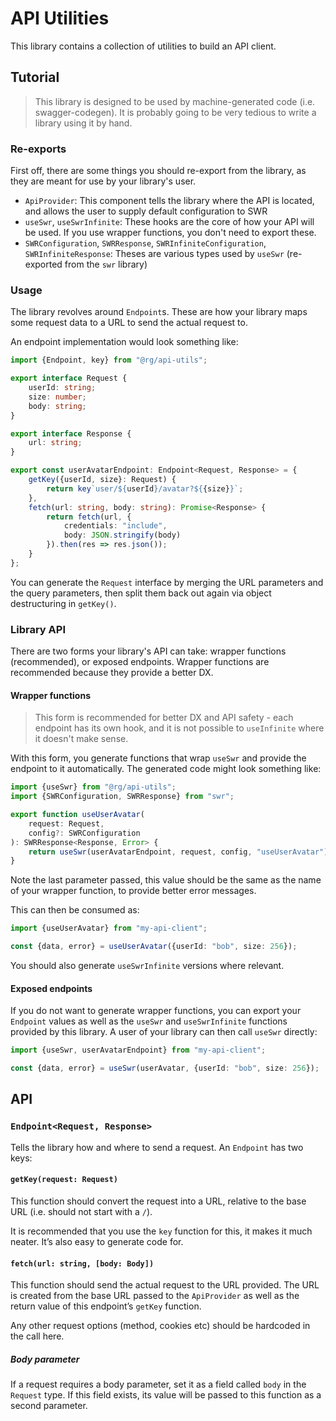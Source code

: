 # API Utilities

This library contains a collection of utilities to build an API client.

## Tutorial

> This library is designed to be used by machine-generated code (i.e. swagger-codegen).
> It is probably going to be very tedious to write a library using it by hand.

### Re-exports

First off, there are some things you should re-export from the library, as they are meant for use by your library's
user.

-   `ApiProvider`: This component tells the library where the API is located, and allows the user to supply default
    configuration to SWR
-   `useSwr`, `useSwrInfinite`: These hooks are the core of how your API will be used. If you use wrapper functions, you
    don't need to export these.
-   `SWRConfiguration`, `SWRResponse`, `SWRInfiniteConfiguration`, `SWRInfiniteResponse`: Theses are various types used
    by `useSwr` (re-exported from the `swr` library)

### Usage

The library revolves around `Endpoint`s. These are how your library maps some request data to a URL to send the actual
request to.

An endpoint implementation would look something like:

```typescript
import {Endpoint, key} from "@rg/api-utils";

export interface Request {
    userId: string;
    size: number;
    body: string;
}

export interface Response {
    url: string;
}

export const userAvatarEndpoint: Endpoint<Request, Response> = {
    getKey({userId, size}: Request) {
        return key`user/${userId}/avatar?${{size}}`;
    },
    fetch(url: string, body: string): Promise<Response> {
        return fetch(url, {
            credentials: "include",
            body: JSON.stringify(body)
        }).then(res => res.json());
    }
};
```

You can generate the `Request` interface by merging the URL parameters and the query parameters, then split them back
out again via object destructuring in `getKey()`.

### Library API

There are two forms your library's API can take: wrapper functions (recommended), or exposed endpoints. Wrapper
functions are recommended because they provide a better DX.

#### Wrapper functions

> This form is recommended for better DX and API safety - each endpoint has its own hook, and it is not possible
> to `useInfinite` where it doesn't make sense.

With this form, you generate functions that wrap `useSwr` and provide the endpoint to it automatically. The generated
code might look something like:

```typescript
import {useSwr} from "@rg/api-utils";
import {SWRConfiguration, SWRResponse} from "swr";

export function useUserAvatar(
    request: Request,
    config?: SWRConfiguration
): SWRResponse<Response, Error> {
    return useSwr(userAvatarEndpoint, request, config, "useUserAvatar");
}
```

Note the last parameter passed, this value should be the same as the name of your wrapper function, to provide better
error messages.

This can then be consumed as:

```typescript
import {useUserAvatar} from "my-api-client";

const {data, error} = useUserAvatar({userId: "bob", size: 256});
```

You should also generate `useSwrInfinite` versions where relevant.

#### Exposed endpoints

If you do not want to generate wrapper functions, you can export your `Endpoint` values as well as the `useSwr`
and `useSwrInfinite` functions provided by this library. A user of your library can then call `useSwr` directly:

```typescript
import {useSwr, userAvatarEndpoint} from "my-api-client";

const {data, error} = useSwr(userAvatar, {userId: "bob", size: 256});
```

## API

### `Endpoint<Request, Response>`

Tells the library how and where to send a request. An `Endpoint` has two keys:

#### `getKey(request: Request)`

This function should convert the request into a URL, relative to the base URL (i.e. should not start with a `/`).

It is recommended that you use the `key` function for this, it makes it much neater. It’s also easy to generate code
for.

#### `fetch(url: string, [body: Body])`

This function should send the actual request to the URL provided. The URL is created from the base URL passed to
the `ApiProvider` as well as the return value of this endpoint’s `getKey` function.

Any other request options (method, cookies etc) should be hardcoded in the call here.

##### Body parameter

If a request requires a body parameter, set it as a field called `body` in the `Request` type. If this field exists, its
value will be passed to this function as a second parameter.
